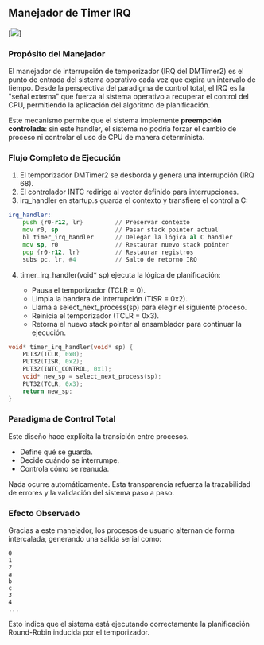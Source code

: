 ## Manejador de Timer IRQ


[![](https://i.imgur.com/qlds72W.jpeg)]

### Propósito del Manejador

El manejador de interrupción de temporizador (IRQ del DMTimer2) es el punto de entrada del sistema operativo cada vez que expira un intervalo de tiempo. Desde la perspectiva del paradigma de control total, el IRQ es la "señal externa" que fuerza al sistema operativo a recuperar el control del CPU, permitiendo la aplicación del algoritmo de planificación.

Este mecanismo permite que el sistema implemente **preempción controlada**: sin este handler, el sistema no podría forzar el cambio de proceso ni controlar el uso de CPU de manera determinista.

### Flujo Completo de Ejecución

1. El temporizador DMTimer2 se desborda y genera una interrupción (IRQ 68).
2. El controlador INTC redirige al vector definido para interrupciones.
3. irq_handler en startup.s guarda el contexto y transfiere el control a C:

```asm
irq_handler:
    push {r0-r12, lr}         // Preservar contexto
    mov r0, sp                // Pasar stack pointer actual
    bl timer_irq_handler      // Delegar la lógica al C handler
    mov sp, r0                // Restaurar nuevo stack pointer
    pop {r0-r12, lr}          // Restaurar registros
    subs pc, lr, #4           // Salto de retorno IRQ
```

4. timer_irq_handler(void* sp) ejecuta la lógica de planificación:

   * Pausa el temporizador (TCLR = 0).
   * Limpia la bandera de interrupción (TISR = 0x2).
   * Llama a select_next_process(sp) para elegir el siguiente proceso.
   * Reinicia el temporizador (TCLR = 0x3).
   * Retorna el nuevo stack pointer al ensamblador para continuar la ejecución.

```c
void* timer_irq_handler(void* sp) {
    PUT32(TCLR, 0x0);
    PUT32(TISR, 0x2);
    PUT32(INTC_CONTROL, 0x1);
    void* new_sp = select_next_process(sp);
    PUT32(TCLR, 0x3);
    return new_sp;
}
```

### Paradigma de Control Total

Este diseño hace explícita la transición entre procesos.

* Define qué se guarda.
* Decide cuándo se interrumpe.
* Controla cómo se reanuda.

Nada ocurre automáticamente. Esta transparencia refuerza la trazabilidad de errores y la validación del sistema paso a paso.

### Efecto Observado

Gracias a este manejador, los procesos de usuario alternan de forma intercalada, generando una salida serial como:

```
0
1
2
a
b
c
3
4
...
```

Esto indica que el sistema está ejecutando correctamente la planificación Round-Robin inducida por el temporizador.
